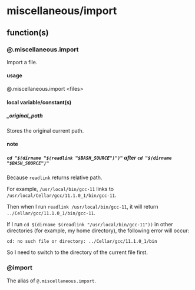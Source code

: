 # miscellaneous/import

## function(s)

### @.miscellaneous.import

Import a file.

#### usage

@.miscellaneous.import \<files\>

#### local variable/constant(s)

##### \_original\_path

Stores the original current path.

#### note

##### `cd "$(dirname "$(readlink "$BASH_SOURCE")")"` after `cd "$(dirname "$BASH_SOURCE")"`

Because `readlink` returns relative path.

For example, `/usr/local/bin/gcc-11` links to `/usr/local/Cellar/gcc/11.1.0_1/bin/gcc-11`.

Then when I run `readlink /usr/local/bin/gcc-11`, it will return `../Cellar/gcc/11.1.0_1/bin/gcc-11`.

If I run `cd $(dirname $(readlink "/usr/local/bin/gcc-11"))` in other directories \(for example, my home directory\), the following error will occur:

`cd: no such file or directory: ../Cellar/gcc/11.1.0_1/bin`

So I need to switch to the directory of the current file first.

### @import

The alias of `@.miscellaneous.import`.
